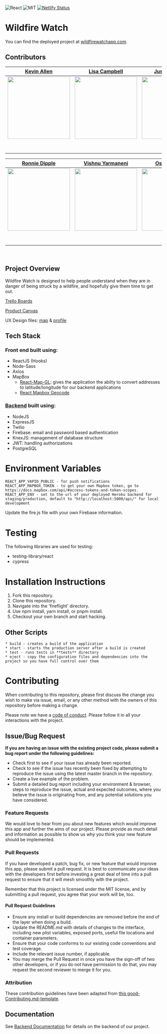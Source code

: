 ![React](https://img.shields.io/badge/react-v16.9-blue.svg)
![MIT](https://img.shields.io/packagist/l/doctrine/orm.svg)
[![Netlify Status](https://api.netlify.com/api/v1/badges/65d8b884-4807-40de-a05b-0cc08b7ddf48/deploy-status)](https://app.netlify.com/sites/fireflightapp/deploys)

# Wildfire Watch

You can find the deployed project at [wildfirewatchapp.com](https://wildfirewatchapp.com/).

## Contributors

|                                      [Kevin Allen](https://github.com/kmallen91)                                      |                                         [Lisa Campbell](https://github.com/lcampbe79)                                         |                                           [Justin Brandley](https://github.com/brandleyj)                                           |                                               [Kenna Lawrie](https://github.com/)                                               |                                                                                         [Jack Seymour](http://github.com/stilljack)                                                                                         |
| :----------------------------------------------------------------------------------------------------------------------: | :------------------------------------------------------------------------------------------------------------------------: | :---------------------------------------------------------------------------------------------------------------------------: | :-----------------------------------------------------------------------------------------------------------------------------------: | :-------------------------------------------------------------------------------------------------------------------------------------------------------------------------------------------------------------------------: | 
| [<img src="https://ca.slack-edge.com/T4JUEB3ME-ULXA56Y2K-1ab6c2c7bafd-512" width = "200" />](https://github.com/kmallen91) | [<img src="https://ca.slack-edge.com/T4JUEB3ME-UFL6SEUHK-38b34eb7dfce-512" width = "200" />](https://github.com/lcampbe79) |   [<img src="https://ca.slack-edge.com/T4JUEB3ME-ULVEAT7K7-487c277ada21-512" width = "200" />](https://github.com/brandleyj)   |       [<img src="https://ca.slack-edge.com/T4JUEB3ME-UJ6TAEFPG-89f7f12267a5-512" width = "200" />](https://github.com/kastair)        | [<img src="https://ca.slack-edge.com/T4JUEB3ME-UM4KFFCNS-779d0f9137a2-512" width = "200" />](https://github.com/stilljack) |
|                   [<img src="https://github.com/favicon.ico" width="15"> ](https://github.com/kmallen91)                   |                   [<img src="https://github.com/favicon.ico" width="15"> ](https://github.com/lcampbe79)                   |                     [<img src="https://github.com/favicon.ico" width="15"> ](https://github.com/brandleyj)                     |                         [<img src="https://github.com/favicon.ico" width="15"> ](https://github.com/kastair)                          |                                                                  [<img src="https://github.com/favicon.ico" width="15"> ](https://github.com/stilljack)                                                                   |
|      [ <img src="https://static.licdn.com/sc/h/al2o9zrvru7aqj8e1x2rzsrca" width="15"> ](https://www.linkedin.com/in/kevin-allen-9033b9190/)      | [ <img src="https://static.licdn.com/sc/h/al2o9zrvru7aqj8e1x2rzsrca" width="15"> ](https://www.linkedin.com/in/lcampbe/) | [ <img src="https://static.licdn.com/sc/h/al2o9zrvru7aqj8e1x2rzsrca" width="15"> ](https://www.linkedin.com/in/justin-brandley/) | [ <img src="https://static.licdn.com/sc/h/al2o9zrvru7aqj8e1x2rzsrca" width="15"> ](https://www.linkedin.com/in/kenna-lawrie-86253b126/) |                                                 [ <img src="https://static.licdn.com/sc/h/al2o9zrvru7aqj8e1x2rzsrca" width="15"> ](https://www.linkedin.com/in/jack-seymour85/)                                                  

|                                        [Ronnie Dipple](https://github.com/RD)                                         |                                        [Vishnu Yarmaneni](http://github.com/vishnuyar)                                         |                                                                                       [Oscar Calzada](https://github.com/OC)                                                                                        |                                                                                      [Ashley Cruz](https://github.com/acruzcrespo)                                                                                       |                                                                               |
| :----------------------------------------------------------------------------------------------------------------------: | :------------------------------------------------------------------------------------------------------------------------: | :---------------------------------------------------------------------------------------------------------------------------: | :-----------------------------------------------------------------------------------------------------------------------------------: | :-------------------------------------------------------------------------------------------------------------------------------------------------------------------------------------------------------------------------: | 
| [<img src="https://ca.slack-edge.com/T4JUEB3ME-UHZT17RHT-79a23a06847f-512" width = "200" />](https://github.com/RonnieDipple) | [<img src="https://ca.slack-edge.com/T4JUEB3ME-ULVTL2648-g94576a9cce7-512" width = "200" />](http://github.com/vishnuyar) |   [<img src="https://ca.slack-edge.com/T4JUEB3ME-ULYSN21N3-f2ce455536e0-512" width = "200" />](http://github.com/ocalzada)   |       [<img src="https://ca.slack-edge.com/T4JUEB3ME-UGR62C9C6-73c0aa59644c-512" width = "200" />](https://github.com/acruzcrespo)        |  |
|                   [<img src="https://github.com/favicon.ico" width="15"> ](https://github.com/RonnieDipple)                   |                   [<img src="https://github.com/favicon.ico" width="15"> ](http://github.com/vishnuyar)                   |                     [<img src="https://github.com/favicon.ico" width="15"> ](http://github.com/ocalzada)                     |                         [<img src="https://github.com/favicon.ico" width="15"> ](https://github.com/acruzcrespo)                          |                                                                                                                    |
|      [ <img src="https://static.licdn.com/sc/h/al2o9zrvru7aqj8e1x2rzsrca" width="15"> ](https://www.linkedin.com/in/ronnie-dipple-91178047/)      | [ <img src="https://static.licdn.com/sc/h/al2o9zrvru7aqj8e1x2rzsrca" width="15"> ](http://linkedin.com/in/vishnuvyarmaneni) | [ <img src="https://static.licdn.com/sc/h/al2o9zrvru7aqj8e1x2rzsrca" width="15"> ](https://linkedin.com/in/oscar-calzada-b34b8b53) | [ <img src="https://static.licdn.com/sc/h/al2o9zrvru7aqj8e1x2rzsrca" width="15"> ](https://github.com/acruzcrespo) |                                                                                                  

<br>

## Project Overview

Wildfire Watch is designed to help people understand when they are in danger of being struck by a wildfire, and hopefully give them time to get out.

[Trello Boards](https://trello.com/b/G8cK2VF4/labs19-wildfirewatch)

[Product Canvas](https://www.notion.so/Forest-Fire-Prediction-and-Rescue-Coordination-7eb1595c5f1643fca8e48a89c6086fdf)

UX Design files: [map](https://www.figma.com/file/MSadfIggtwfQUUUp1W6dbR/Labs17_Forest-Fire-Watch%2C-Gabby?node-id=155%3A12) & [profile](https://www.figma.com/file/25ZopRgGnGf6EfH1y1wdoq/Wildfire-Watch?node-id=9%3A0)


## Tech Stack

### Front end built using:

- ReactJS (Hooks)
- Node-Sass
- Axios
- MapBox
  - [React-Map-GL](https://www.google.com/search?q=react+mapbox+uber&oq=react+mapbox+uber&aqs=chrome..69i57j69i60.4803j0j7&sourceid=chrome&ie=UTF-8): gives the application the abilty to convert addresses to latitude/longitude for our backend applications
  - [React Mapbox Geocode](https://github.com/groinder/react-mapbox-gl-geocoder)

### [Backend](https://github.com/Lambda-School-Labs/forest-fire-watch-be) built using:

- NodeJS
- ExpressJS
- Twilio
- Firebase: email and password based authentication
- KnexJS: management of database structure
- JWT: handling authorizations
- PostgreSQL

# Environment Variables

```
REACT_APP_VAPID_PUBLIC - for push notifications
REACT_APP_MAPBOX_TOKEN - to get your own Mapbox token, go to https://docs.mapbox.com/api/#access-tokens-and-token-scopes.
REACT_APP_ENV - set to the url of your deployed Heroku backend for staging/production, default to "http://localhost:5000/api/" for local development
```

Update the fire.js file with your own Firebase information.

# Testing

The following libraries are used for testing:

- testing-library/react
- cypress

# Installation Instructions

1.  Fork this repository.
2.  Clone this repository.
3.  Navigate into the 'fireflight' directory.
4.  Use npm install, yarn install, or pnpm install.
5.  Checkout your own branch and start hacking.

## Other Scripts

    * build - creates a build of the application
    * start - starts the production server after a build is created
    * test - runs tests in **tests** directory
    * eject - copy the configuration files and dependencies into the project so you have full control over them

# Contributing

When contributing to this repository, please first discuss the change you wish to make via issue, email, or any other method with the owners of this repository before making a change.

Please note we have a [code of conduct](./CODE_OF_CONDUCT.md). Please follow it in all your interactions with the project.

## Issue/Bug Request

**If you are having an issue with the existing project code, please submit a bug report under the following guidelines:**

- Check first to see if your issue has already been reported.
- Check to see if the issue has recently been fixed by attempting to reproduce the issue using the latest master branch in the repository.
- Create a live example of the problem.
- Submit a detailed bug report including your environment & browser, steps to reproduce the issue, actual and expected outcomes, where you believe the issue is originating from, and any potential solutions you have considered.

### Feature Requests

We would love to hear from you about new features which would improve this app and further the aims of our project. Please provide as much detail and information as possible to show us why you think your new feature should be implemented.

### Pull Requests

If you have developed a patch, bug fix, or new feature that would improve this app, please submit a pull request. It is best to communicate your ideas with the developers first before investing a great deal of time into a pull request to ensure that it will mesh smoothly with the project.

Remember that this project is licensed under the MIT license, and by submitting a pull request, you agree that your work will be, too.

#### Pull Request Guidelines

- Ensure any install or build dependencies are removed before the end of the layer when doing a build.
- Update the README.md with details of changes to the interface, including new plist variables, exposed ports, useful file locations and container parameters.
- Ensure that your code conforms to our existing code conventions and test coverage.
- Include the relevant issue number, if applicable.
- You may merge the Pull Request in once you have the sign-off of two other developers, or if you do not have permission to do that, you may request the second reviewer to merge it for you.

### Attribution

These contribution guidelines have been adapted from [this good-Contributing.md-template](https://gist.github.com/PurpleBooth/b24679402957c63ec426).

## Documentation

See [Backend Documentation](https://github.com/Lambda-School-Labs/forest-fire-watch-be) for details on the backend of our project.
